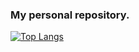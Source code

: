 ### My personal repository.

[![Top Langs](https://github-readme-stats.vercel.app/api/top-langs/?username={tobaringostarr}
)](https://github.com/anuraghazra/github-readme-stats)
